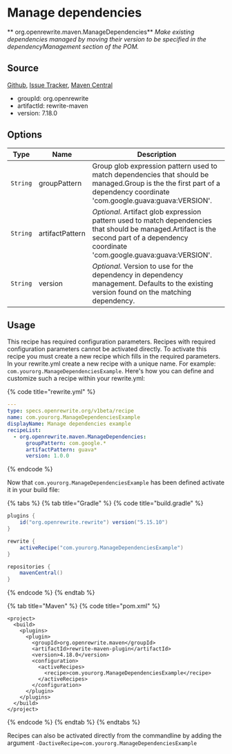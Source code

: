 # Manage dependencies

** org.openrewrite.maven.ManageDependencies**
_Make existing dependencies managed by moving their version to be specified in the dependencyManagement section of the POM._

## Source

[Github](https://github.com/openrewrite/rewrite), [Issue Tracker](https://github.com/openrewrite/rewrite/issues), [Maven Central](https://search.maven.org/artifact/org.openrewrite/rewrite-maven/7.18.0/jar)

* groupId: org.openrewrite
* artifactId: rewrite-maven
* version: 7.18.0

## Options

| Type | Name | Description |
| -- | -- | -- |
| `String` | groupPattern | Group glob expression pattern used to match dependencies that should be managed.Group is the the first part of a dependency coordinate 'com.google.guava:guava:VERSION'. |
| `String` | artifactPattern | *Optional*. Artifact glob expression pattern used to match dependencies that should be managed.Artifact is the second part of a dependency coordinate 'com.google.guava:guava:VERSION'. |
| `String` | version | *Optional*. Version to use for the dependency in dependency management. Defaults to the existing version found on the matching dependency. |


## Usage

This recipe has required configuration parameters. Recipes with required configuration parameters cannot be activated directly. To activate this recipe you must create a new recipe which fills in the required parameters. In your rewrite.yml create a new recipe with a unique name. For example: `com.yourorg.ManageDependenciesExample`.
Here's how you can define and customize such a recipe within your rewrite.yml:

{% code title="rewrite.yml" %}
```yaml
---
type: specs.openrewrite.org/v1beta/recipe
name: com.yourorg.ManageDependenciesExample
displayName: Manage dependencies example
recipeList:
  - org.openrewrite.maven.ManageDependencies:
      groupPattern: com.google.*
      artifactPattern: guava*
      version: 1.0.0
```
{% endcode %}


Now that `com.yourorg.ManageDependenciesExample` has been defined activate it in your build file:

{% tabs %}
{% tab title="Gradle" %}
{% code title="build.gradle" %}
```groovy
plugins {
    id("org.openrewrite.rewrite") version("5.15.10")
}

rewrite {
    activeRecipe("com.yourorg.ManageDependenciesExample")
}

repositories {
    mavenCentral()
}

```
{% endcode %}
{% endtab %}

{% tab title="Maven" %}
{% code title="pom.xml" %}
```markup
<project>
  <build>
    <plugins>
      <plugin>
        <groupId>org.openrewrite.maven</groupId>
        <artifactId>rewrite-maven-plugin</artifactId>
        <version>4.18.0</version>
        <configuration>
          <activeRecipes>
            <recipe>com.yourorg.ManageDependenciesExample</recipe>
          </activeRecipes>
        </configuration>
      </plugin>
    </plugins>
  </build>
</project>
```
{% endcode %}
{% endtab %}
{% endtabs %}

Recipes can also be activated directly from the commandline by adding the argument `-DactiveRecipe=com.yourorg.ManageDependenciesExample`
